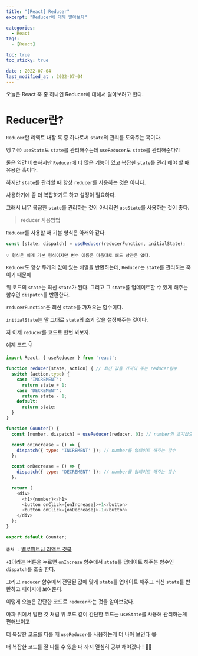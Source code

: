 ```yaml
---
title: "[React] Reducer"
excerpt: "Reducer에 대해 알아보자"

categories:
  - React
tags:
  - [React]

toc: true
toc_sticky: true

date : 2022-07-04
last_modified_at : 2022-07-04
---
```


오늘은 React 훅 중 하나인 Reducer에 대해서 알아보려고 한다.

# Reducer란?

`Reducer`란 리액트 내장 훅 중 하나로써 `state`의 관리를 도와주는 훅이다.

엥 ? 😮 `useState`도 `state`를 관리해주는데 `useReducer`도 `state`를 관리해준다?!

둘은 약간 비슷하지만 `Reducer`에 더 많은 기능이 있고 복잡한 `state`를 관리 해야 할 때 유용한 훅이다.

하지만 `state`를 관리할 때 항상 `reducer`를 사용하는 것은 아니다.

사용하기에 좀 더 복잡하기도 하고 설정이 필요하다.

그래서 너무 복잡한 `state`를 관리하는 것이 아니라면 `useState`를 사용하는 것이 좋다.

> reducer 사용방법

`Reducer`를 사용할 때 기본 형식은 아래와 같다.

```javascript
const [state, dispatch] = useReducer(reducerFunction, initialState);
```

`💡 형식은 이게 기본 형식이지만 변수 이름은 마음대로 해도 상관은 없다.`

`Reducer`도 항상 두개의 값이 있는 배열을 반환하는데, `Reducer`는 `state`를 관리하는 훅이기 때문에

위 코드의 `state`는 최신 `state`가 된다. 그리고 그 `state`를 업데이트할 수 있게 해주는 함수인 `dispatch`를 반환한다.

`reducerFunction`은 최신 `state`를 가져오는 함수이다. 

`initialState`는 말 그대로 `state`의 초기 값을 설정해주는 것이다.

자 이제 `reducer`를 코드로 한번 봐보자.

예제 코드 👇

```javascript
import React, { useReducer } from 'react';

function reducer(state, action) { // 최신 값을 가져다 주는 reducer함수
  switch (action.type) {
    case 'INCREMENT':
      return state + 1;
    case 'DECREMENT':
      return state - 1;
    default:
      return state;
  }
}

function Counter() {
  const [number, dispatch] = useReducer(reducer, 0); // number의 초기값으로  0을 설정

  const onIncrease = () => {
    dispatch({ type: 'INCREMENT' }); // number를 업데이트 해주는 함수
  };

  const onDecrease = () => {
    dispatch({ type: 'DECREMENT' }); // number를 업데이트 해주는 함수
  };

  return (
    <div>
      <h1>{number}</h1>
      <button onClick={onIncrease}>+1</button>
      <button onClick={onDecrease}>-1</button>
    </div>
  );
}

export default Counter;
```

`출처 ` : [벨로퍼트님 리액트 깃북](https://react.vlpt.us/basic/20-useReducer.html)

`+1`이라는 버튼을 누르면 `onIncrese` 함수에서 `state`를 업데이트 해주는 함수인  `dispatch`를 호출 한다.

그리고 `reducer` 함수에서 전달된 값에 맞게 `state`를 업데이트 해주고 최신 `state`를 반환하고 페이지에 보여준다.

이렇게 오늘은 간단한 코드로 `reducer`라는 것을 알아보았다.

아까 위에서 말한 것 처럼 위 코드 같이 간단한 코드는 `useState`를 사용해 관리하는게 편해보이고

더 복잡한 코드를 다룰 때 `useReducer`를 사용하는게 더 나아 보인다 😄

더 복잡한 코드를 잘 다룰 수 있을 때 까지 열심히 공부 해야겠다 ! 💪😁
